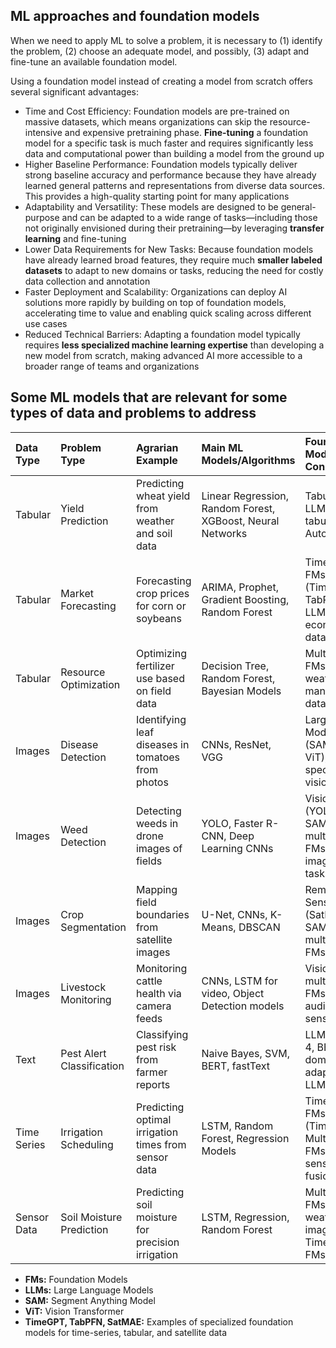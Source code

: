 ## ML approaches and foundation models

When we need to apply ML to solve a problem, it is necessary to (1) identify the problem, (2) choose an adequate model, and possibly, (3) adapt and fine-tune an available foundation model.

Using a foundation model instead of creating a model from scratch offers several significant advantages:
- Time and Cost Efficiency: Foundation models are pre-trained on massive datasets, which means organizations can skip the resource-intensive and expensive pretraining phase. **Fine-tuning** a foundation model for a specific task is much faster and requires significantly less data and computational power than building a model from the ground up
- Higher Baseline Performance: Foundation models typically deliver strong baseline accuracy and performance because they have already learned general patterns and representations from diverse data sources. This provides a high-quality starting point for many applications
- Adaptability and Versatility: These models are designed to be general-purpose and can be adapted to a wide range of tasks—including those not originally envisioned during their pretraining—by leveraging **transfer learning** and fine-tuning
- Lower Data Requirements for New Tasks: Because foundation models have already learned broad features, they require much **smaller labeled datasets** to adapt to new domains or tasks, reducing the need for costly data collection and annotation
- Faster Deployment and Scalability: Organizations can deploy AI solutions more rapidly by building on top of foundation models, accelerating time to value and enabling quick scaling across different use cases
- Reduced Technical Barriers: Adapting a foundation model typically requires **less specialized machine learning expertise** than developing a new model from scratch, making advanced AI more accessible to a broader range of teams and organizations

## Some ML models that are relevant for some types of data and problems to address

| Data Type | Problem Type | Agrarian Example | Main ML Models/Algorithms | Foundation Models to Consider |
| :-- | :-- | :-- | :-- | :-- |
| Tabular | Yield Prediction | Predicting wheat yield from weather and soil data | Linear Regression, Random Forest, XGBoost, Neural Networks | Tabular FMs, LLMs for tabular data, AutoML FMs |
| Tabular | Market Forecasting | Forecasting crop prices for corn or soybeans | ARIMA, Prophet, Gradient Boosting, Random Forest | Time-series FMs (TimeGPT, TabPFN), LLMs for economic data |
| Tabular | Resource Optimization | Optimizing fertilizer use based on field data | Decision Tree, Random Forest, Bayesian Models | Multimodal FMs (sensor, weather, management data) |
| Images | Disease Detection | Identifying leaf diseases in tomatoes from photos | CNNs, ResNet, VGG | Large Vision Models (SAM, CLIP, ViT), crop-specific vision FMs |
| Images | Weed Detection | Detecting weeds in drone images of fields | YOLO, Faster R-CNN, Deep Learning CNNs | Vision FMs (YOLOv8, SAM), multimodal FMs for image-text tasks |
| Images | Crop Segmentation | Mapping field boundaries from satellite images | U-Net, CNNs, K-Means, DBSCAN | Remote Sensing FMs (SatMAE, SAM), ViT, multimodal FMs |
| Images | Livestock Monitoring | Monitoring cattle health via camera feeds | CNNs, LSTM for video, Object Detection models | Vision FMs, multimodal FMs (video, audio, sensor data) |
| Text | Pest Alert Classification | Classifying pest risk from farmer reports | Naive Bayes, SVM, BERT, fastText | LLMs (GPT-4, BERT), domain-adapted LLMs |
| Time Series | Irrigation Scheduling | Predicting optimal irrigation times from sensor data | LSTM, Random Forest, Regression Models | Time-series FMs (TimeGPT), Multimodal FMs for sensor fusion |
| Sensor Data | Soil Moisture Prediction | Predicting soil moisture for precision irrigation | LSTM, Regression, Random Forest | Multimodal FMs (sensor, weather, imagery), Time-series FMs |

- **FMs:** Foundation Models
- **LLMs:** Large Language Models
- **SAM:** Segment Anything Model
- **ViT:** Vision Transformer
- **TimeGPT, TabPFN, SatMAE:** Examples of specialized foundation models for time-series, tabular, and satellite data

